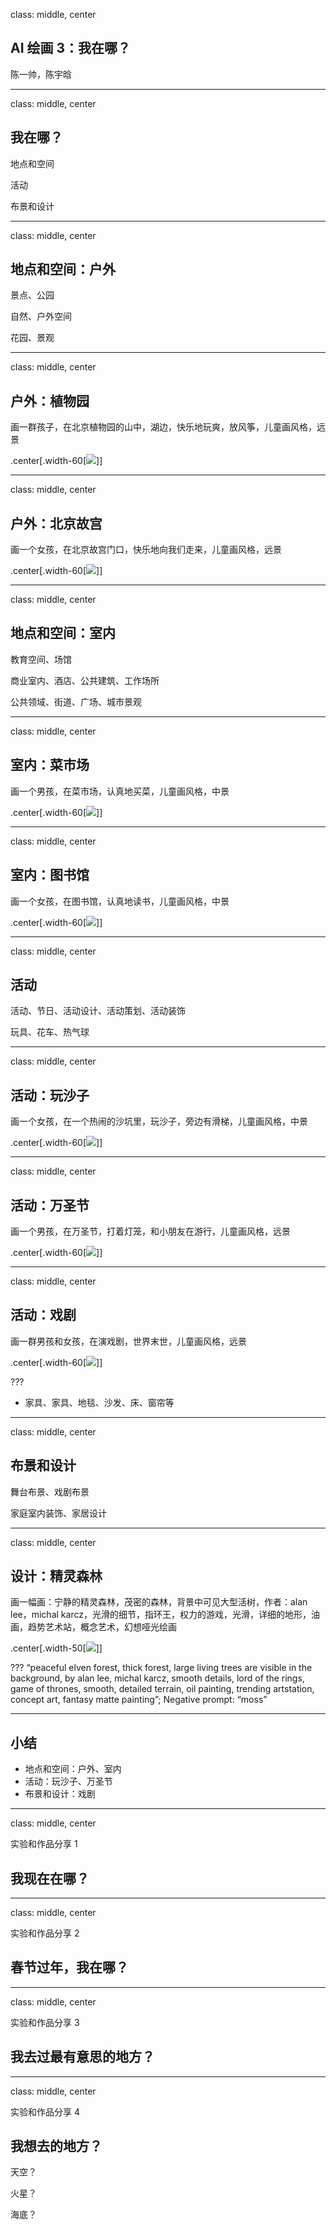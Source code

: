 class: middle, center

<!-- AI 伴我行 -->

## AI 绘画 3：我在哪？

陈一帅，陈宇晗

<!-- [yschen@bjtu.edu.cn](mailto:yschen@bjtu.edu.cn) -->
<!-- 北京交通大学电子信息工程学院 -->
<!-- .footnote[网络智能实验室] -->

---
class: middle, center
## 我在哪？

地点和空间

活动

布景和设计

---
class: middle, center
## 地点和空间：户外

景点、公园

自然、户外空间

花园、景观

---
class: middle, center
## 户外：植物园
画一群孩子，在北京植物园的山中，湖边，快乐地玩爽，放风筝，儿童画风格，远景

.center[.width-60[![](./fig/style/3-18-mountain.jpeg)]]

---
class: middle, center
## 户外：北京故宫
画一个女孩，在北京故宫门口，快乐地向我们走来，儿童画风格，远景

.center[.width-60[![](./fig/style/3-8-forbidden.jpeg)]]

---
class: middle, center
## 地点和空间：室内

教育空间、场馆

商业室内、酒店、公共建筑、工作场所

公共领域、街道、广场、城市景观

---
class: middle, center
## 室内：菜市场
画一个男孩，在菜市场，认真地买菜，儿童画风格，中景

.center[.width-60[![](./fig/style/3-9-market.jpeg)]]

---
class: middle, center
## 室内：图书馆
画一个女孩，在图书馆，认真地读书，儿童画风格，中景

.center[.width-60[![](./fig/style/3-19-library.jpeg)]]

---
class: middle, center
## 活动

活动、节日、活动设计、活动策划、活动装饰

玩具、花车、热气球

---
class: middle, center
## 活动：玩沙子
画一个女孩，在一个热闹的沙坑里，玩沙子，旁边有滑梯，儿童画风格，中景

.center[.width-60[![](./fig/style/3-10-sands.jpeg)]]

---
class: middle, center
## 活动：万圣节
画一个男孩，在万圣节，打着灯笼，和小朋友在游行，儿童画风格，远景

.center[.width-60[![](./fig/style/3-11-wanshen.jpeg)]]

---
class: middle, center
## 活动：戏剧
画一群男孩和女孩，在演戏剧，世界末世，儿童画风格，远景

.center[.width-60[![](./fig/style/3-12-theatre.jpeg)]]

???
- 家具、家具、地毯、沙发、床、窗帘等

---
class: middle, center
## 布景和设计

舞台布景、戏剧布景

家庭室内装饰、家居设计

---
class: middle, center
## 设计：精灵森林
画一幅画：宁静的精灵森林，茂密的森林，背景中可见大型活树，作者：alan lee，michal karcz，光滑的细节，指环王，权力的游戏，光滑，详细的地形，油画，趋势艺术站，概念艺术，幻想哑光绘画

.center[.width-50[![](./fig/basic/5-forest.png)]]

???
“peaceful elven forest, thick forest, large living trees are visible in the background, by alan lee, michal karcz, smooth details, lord of the rings, game of thrones, smooth, detailed terrain, oil painting, trending artstation, concept art, fantasy matte painting”; Negative prompt: “moss”

---
## 小结
- 地点和空间：户外、室内
- 活动：玩沙子、万圣节
- 布景和设计：戏剧

---
class: middle, center

实验和作品分享 1

## 我现在在哪？

---
class: middle, center

实验和作品分享 2

## 春节过年，我在哪？

---
class: middle, center

实验和作品分享 3

## 我去过最有意思的地方？

---
class: middle, center

实验和作品分享 4

## 我想去的地方？

天空？

火星？

海底？